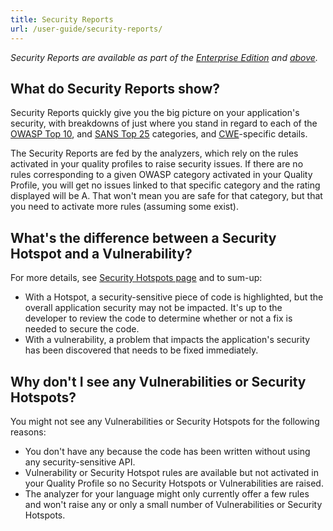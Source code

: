 ```yaml
---
title: Security Reports
url: /user-guide/security-reports/
---
```


*Security Reports are available as part of the [Enterprise Edition](https://redirect.sonarsource.com/editions/enterprise.html) and [above](https://www.sonarsource.com/plans-and-pricing/).*

## What do Security Reports show?
Security Reports quickly give you the big picture on your application's security, with breakdowns of just where you stand in regard to each of the [OWASP Top 10](https://www.owasp.org/index.php/Top_10-2017_Top_10), and [SANS Top 25](https://www.sans.org/top25-software-errors) categories, and [CWE](https://cwe.mitre.org/)-specific details.

The Security Reports are fed by the analyzers, which rely on the rules activated in your quality profiles to raise security issues. If there are no rules corresponding to a given OWASP category activated in your Quality Profile, you will get no issues linked to that specific category and the rating displayed will be A. That won't mean you are safe for that category, but that you need to activate more rules (assuming some exist).

## What's the difference between a Security Hotspot and a Vulnerability?

For more details, see [Security Hotspots page](/user-guide/security-hotspots/) and to sum-up:
* With a Hotspot, a security-sensitive piece of code is highlighted, but the overall application security may not be impacted. It's up to the developer to review the code to determine whether or not a fix is needed to secure the code.
* With a vulnerability, a problem that impacts the application's security has been discovered that needs to be fixed immediately.
 

## Why don't I see any Vulnerabilities or Security Hotspots?
You might not see any Vulnerabilities or Security Hotspots for the following reasons:
* You don't have any because the code has been written without using any security-sensitive API. 
* Vulnerability or Security Hotspot rules are available but not activated in your Quality Profile so no Security Hotspots or Vulnerabilities are raised.
* The analyzer for your language might only currently offer a few rules and won't raise any or only a small number of Vulnerabilities or Security Hotspots.

